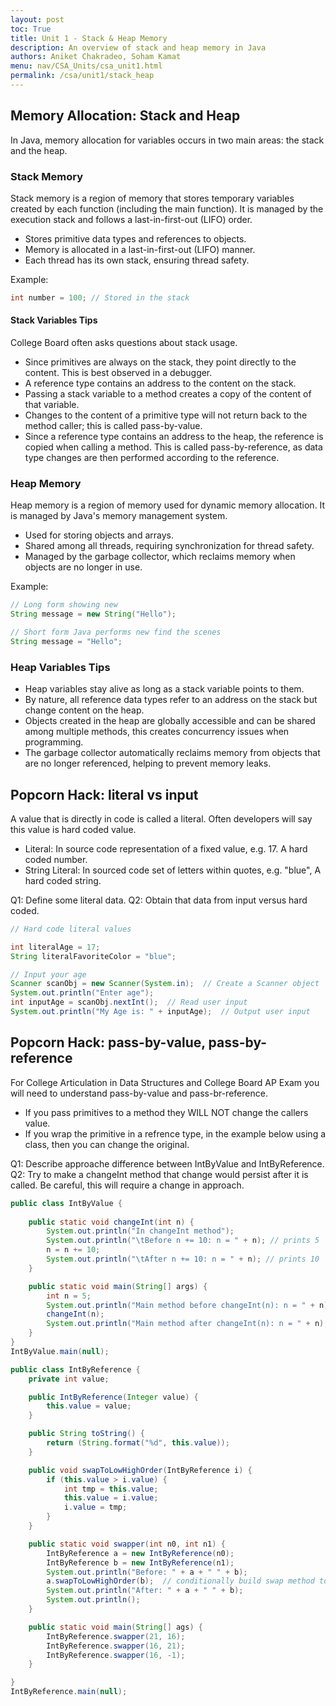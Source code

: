```yaml
---
layout: post
toc: True
title: Unit 1 - Stack & Heap Memory
description: An overview of stack and heap memory in Java
authors: Aniket Chakradeo, Soham Kamat
menu: nav/CSA_Units/csa_unit1.html
permalink: /csa/unit1/stack_heap
---
```


## Memory Allocation: Stack and Heap

In Java, memory allocation for variables occurs in two main areas: the stack and the heap.

### Stack Memory

Stack memory is a region of memory that stores temporary variables created by each function (including the main function). It is managed by the execution stack and follows a last-in-first-out (LIFO) order.

- Stores primitive data types and references to objects.
- Memory is allocated in a last-in-first-out (LIFO) manner.
- Each thread has its own stack, ensuring thread safety.

Example:
```java
int number = 100; // Stored in the stack
```


#### Stack Variables Tips

College Board often asks questions about stack usage.

- Since primitives are always on the stack, they point directly to the content. This is best observed in a debugger.
- A reference type contains an address to the content on the stack.
- Passing a stack variable to a method creates a copy of the content of that variable.
- Changes to the content of a primitive type will not return back to the method caller; this is called pass-by-value.
- Since a reference type contains an address to the heap, the reference is copied when calling a method. This is called pass-by-reference, as data type changes are then performed according to the reference.


### Heap Memory

Heap memory is a region of memory used for dynamic memory allocation. It is managed by Java's memory management system.

- Used for storing objects and arrays.
- Shared among all threads, requiring synchronization for thread safety.
- Managed by the garbage collector, which reclaims memory when objects are no longer in use.

Example:
```java
// Long form showing new
String message = new String("Hello");

// Short form Java performs new find the scenes
String message = "Hello";
```

### Heap Variables Tips

- Heap variables stay alive as long as a stack variable points to them.
- By nature, all reference data types refer to an address on the stack but change content on the heap.
- Objects created in the heap are globally accessible and can be shared among multiple methods, this creates concurrency issues when programming.
- The garbage collector automatically reclaims memory from objects that are no longer referenced, helping to prevent memory leaks.

## Popcorn Hack: literal vs input

A value that is directly in code is called a literal.  Often developers will say this value is hard coded value.
- Literal: In source code representation of a fixed value, e.g. 17. A hard coded number.
- String Literal: In sourced code set of letters within quotes, e.g. "blue", A hard coded string.

Q1: Define some literal data.
Q2: Obtain that data from input versus hard coded.


```Java
// Hard code literal values

int literalAge = 17;
String literalFavoriteColor = "blue";
```


```Java
// Input your age
Scanner scanObj = new Scanner(System.in);  // Create a Scanner object
System.out.println("Enter age");
int inputAge = scanObj.nextInt();  // Read user input
System.out.println("My Age is: " + inputAge);  // Output user input
```

## Popcorn Hack: pass-by-value, pass-by-reference
For College Articulation in Data Structures and College Board AP Exam you will need to understand pass-by-value and pass-br-reference.  

- If you pass primitives to a method they WILL NOT change the callers value.
- If you wrap the primitive in a refrence type, in the example below using a class, then you can change the original.

Q1: Describe approache difference between IntByValue and IntByReference.
Q2: Try to make a changeInt method that change would persist after it is called.  Be careful, this will require a change in approach. 


```Java
public class IntByValue {
    
    public static void changeInt(int n) {
        System.out.println("In changeInt method");
        System.out.println("\tBefore n += 10: n = " + n); // prints 5
        n = n += 10;
        System.out.println("\tAfter n += 10: n = " + n); // prints 10
    }

    public static void main(String[] args) {
        int n = 5;
        System.out.println("Main method before changeInt(n): n = " + n); // prints 5
        changeInt(n);
        System.out.println("Main method after changeInt(n): n = " + n); // still prints 5
    }
}
IntByValue.main(null);
```


```Java
public class IntByReference {
    private int value;

    public IntByReference(Integer value) {
        this.value = value;
    }

    public String toString() {
        return (String.format("%d", this.value));
    }

    public void swapToLowHighOrder(IntByReference i) {
        if (this.value > i.value) {
            int tmp = this.value;
            this.value = i.value;
            i.value = tmp;
        }
    }

    public static void swapper(int n0, int n1) {
        IntByReference a = new IntByReference(n0);
        IntByReference b = new IntByReference(n1);
        System.out.println("Before: " + a + " " + b);
        a.swapToLowHighOrder(b);  // conditionally build swap method to change values of a, b
        System.out.println("After: " + a + " " + b);
        System.out.println();
    }

    public static void main(String[] ags) {
        IntByReference.swapper(21, 16);
        IntByReference.swapper(16, 21);
        IntByReference.swapper(16, -1);
    }

}
IntByReference.main(null);
```
